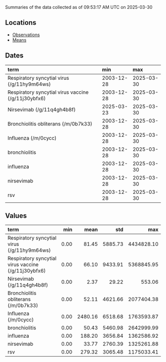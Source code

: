 Summaries of the data collected as of 09:53:17 AM UTC on 2025-03-30

## Locations

* [Observations](https://github.com/DISSC-yale/gtrends_collection/blob/main/summaries/observations.csv)
* [Means](https://github.com/DISSC-yale/gtrends_collection/blob/main/summaries/means.csv)

## Dates

| term                                                | min        | max        |
|:----------------------------------------------------|:-----------|:-----------|
| Respiratory syncytial virus (/g/11hy9m64ws)         | 2003-12-28 | 2025-03-30 |
| Respiratory syncytial virus vaccine (/g/11j30ybfx6) | 2003-12-28 | 2025-03-30 |
| Nirsevimab (/g/11q4gh4b8f)                          | 2025-03-23 | 2025-03-30 |
| Bronchiolitis obliterans (/m/0b7k33)                | 2003-12-28 | 2025-03-30 |
| Influenza (/m/0cycc)                                | 2003-12-28 | 2025-03-30 |
| bronchiolitis                                       | 2003-12-28 | 2025-03-30 |
| influenza                                           | 2003-12-28 | 2025-03-30 |
| nirsevimab                                          | 2003-12-28 | 2025-03-30 |
| rsv                                                 | 2003-12-28 | 2025-03-30 |

## Values

| term                                                |   min |    mean |     std |        max |
|:----------------------------------------------------|------:|--------:|--------:|-----------:|
| Respiratory syncytial virus (/g/11hy9m64ws)         |  0.00 |   81.45 | 5885.73 | 4434828.10 |
| Respiratory syncytial virus vaccine (/g/11j30ybfx6) |  0.00 |   66.10 | 9433.91 | 5368845.95 |
| Nirsevimab (/g/11q4gh4b8f)                          |  0.00 |    2.37 |   29.22 |     553.06 |
| Bronchiolitis obliterans (/m/0b7k33)                |  0.00 |   52.11 | 4621.66 | 2077404.38 |
| Influenza (/m/0cycc)                                |  0.00 | 2480.16 | 6518.68 | 1763593.87 |
| bronchiolitis                                       |  0.00 |   50.43 | 5460.98 | 2642999.99 |
| influenza                                           |  0.00 |  188.20 | 3656.84 | 1362586.92 |
| nirsevimab                                          |  0.00 |   33.77 | 2760.39 | 1325261.88 |
| rsv                                                 |  0.00 |  279.32 | 3065.48 | 1175033.41 |
